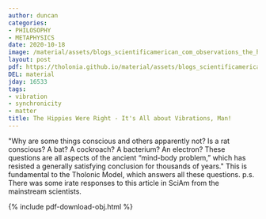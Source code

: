 ```yaml
---
author: duncan
categories:
- PHILOSOPHY
- METAPHYSICS
date: 2020-10-18
image: /material/assets/blogs_scientificamerican_com_observations_the_hippies_were_r.png
layout: post
pdf: https://tholonia.github.io/material/assets/blogs_scientificamerican_com_observations_the_hippies_were_r.pdf
DEL: material
jday: 16533
tags:
- vibration
- synchronicity
- matter
title: The Hippies Were Right - It's All about Vibrations, Man!
---
```


"Why are some things conscious and others apparently not? Is a rat conscious? A bat? A cockroach? A bacterium? An electron? These questions are all aspects of the ancient “mind-body problem,” which has resisted a generally satisfying conclusion for thousands of years."  This is fundamental to the Tholonic Model, which answers all these questions. p.s. There was some irate responses to this article in SciAm from the mainstream scientists.

<!--more-->

{% include pdf-download-obj.html %}
